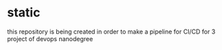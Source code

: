 # static
this repository is being created in order to make a pipeline for CI/CD for 3 project of devops nanodegree

